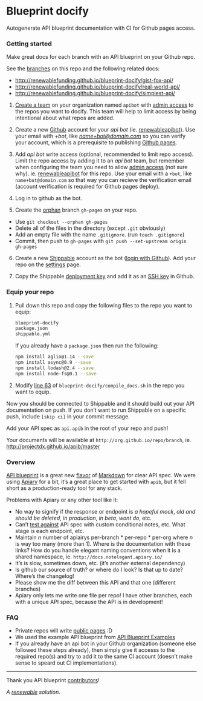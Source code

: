 
# Blueprint docify

Autogenerate API blueprint documentation with CI for Github pages access.


### Getting started

Make great docs for each branch with an API blueprint on your Github repo.

See the [branches](https://github.com/renewablefunding/blueprint-docify/branches) on this repo and the following related docs:

- http://renewablefunding.github.io/blueprint-docify/gist-fox-api/
- http://renewablefunding.github.io/blueprint-docify/real-world-api/
- http://renewablefunding.github.io/blueprint-docify/simplest-api/

1. [Create a team](https://github.com/orgs/your-org/new-team) on your organization named `apibot` with [admin access](http://cl.ly/WTMu) to the repos you want to docify. This team will help to limit access by being intentional about what repos are added.

2. Create a new [Github](https://github.com/) account for your *api bot* (ie. [renewableapibot](https://github.com/renewableapibot)). Use your email with *+bot*, like *name+bot@domain.com* so you can verify your account, which is a prerequisite to publishing [Github pages](https://pages.github.com/).

3. Add *api bot* write access (optional, recommended to limit repo access). Limit the repo access by adding it to an *api bot* team, but remember when configuring the team you need to allow [admin access](http://cl.ly/WTMu) (not sure why).  ie. [renewableapibot](https://github.com/renewableapibot) for this repo. Use your email with a `+bot`, like `name+bot@domain.com` so that way you can recieve the verification email (account verification is required for Github pages deploy).

4. Log in to github as the bot.

5. Create the [orphan](http://stackoverflow.com/a/4288660) branch `gh-pages` on your repo.
  - Use `git checkout --orphan gh-pages`
  - Delete all of the files in the directory (except `.git` obviously)
  - Add an empty file with the name `.gitignore`. (run `touch .gitignore`)
  - Commit, then push to `gh-pages` with `git push --set-upstream origin gh-pages`

6. Create a new [Shippable](https://www.shippable.com/) account as the bot ([login with Github](http://cl.ly/WTQH)). Add your repo on the [settings](https://www.shippable.com/settings) page.

7. Copy the Shippable [deployment key](https://www.shippable.com/settings/keys) and add it as an [SSH key](https://github.com/settings/ssh) in Github.


### Equip your repo

1. Pull down this repo and copy the following files to the repo you want to equip:

    ```bash
    blueprint-docify
    package.json
    shippable.yml
    ```

    If you already have a `package.json` then run the following:

    ```bash
    npm install aglio@1.14 --save
    npm install async@0.9 --save
    npm install lodash@2.4 --save
    npm install node-fs@0.1 --save
    ```

2. Modify [line 63](https://github.com/renewablefunding/blueprint-docify/blob/master/blueprint-docify/compile_docs.sh#L63) of `blueprint-docify/compile_docs.sh` in the repo you want to equip.

Now you should be connected to Shippable and it should build out your API documentation on push. If you don’t want to run Shippable on a specific push, include `[skip ci]` in your commit message.

Add your API spec as `api.apib` in the root of your repo and push!

Your documents will be available at `http://org.github.io/repo/branch`, ie. http://projectdx.github.io/apib/master


### Overview

[API blueprint](http://apiblueprint.org/) is a great new [flavor](http://daringfireball.net/projects/markdown/) of [Markdown](http://daringfireball.net/projects/markdown/) for clear API spec. We were using [Apiary](http://apiary.io/) for a bit, it’s a great place to get started with `apib`, but it fell short as a production-ready tool for any stack.

Problems with Apiary or any other tool like it:

- No way to signify if the response or endpoint is *a hopeful mock*, *old and should be deleted*, *in production*, *in beta*, *wont do*, etc.
- Can’t [test against](https://github.com/apiaryio/dredd) API spec with custom conditional notes, etc. What stage is each endpoint, etc.
- Maintain *n* number of apiairys per-branch * per-repo * per-org where *n* is way too many (more than 1). Where is the documentation with these links? How do you handle elegant naming conventions when it is a shared namespace, ie. `http://docs.notelegant.apiary.io/`
- It’s is slow, sometimes down, etc. (it’s another external dependency)
- Is github our source of truth? or where do I look? Is that up to date? Where’s the changelog!
- Please show me the diff between this API and that one (different branches)
- Apiary only lets me write one file per repo! I have other branches, each with a unique API spec, because the API is in development!


### FAQ

- Private repos will write [public pages](http://stackoverflow.com/questions/10748082/private-pages-for-a-private-github-repo) :D
- We used the example API blueprint from [API Blueprint Examples](https://github.com/apiaryio/api-blueprint/tree/master/examples)
- If you already have an api bot in your Github organization (someone else followed these steps already), then simply give it accesss to the required repo(s) and try to add it to the same CI account (doesn’t make sense to speard out CI implementations).

<hr>

Thank you API blueprint [contributors](https://github.com/apiaryio/api-blueprint/graphs/contributors)!

*A [renewable](https://renewfund.com) solution.*
